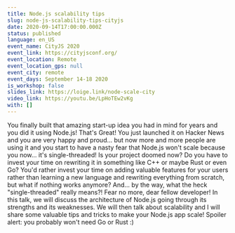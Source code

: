 ```yaml
---
title: Node.js scalability tips
slug: node-js-scalability-tips-cityjs
date: 2020-09-14T17:00:00.000Z
status: published
language: en_US
event_name: CityJS 2020
event_link: https://cityjsconf.org/
event_location: Remote
event_location_gps: null
event_city: remote
event_days: September 14-18 2020
is_workshop: false
slides_link: https://loige.link/node-scale-city
video_link: https://youtu.be/LpHoTEw2vKg
with: []
---
```


You finally built that amazing start-up idea you had in mind for years and you did it using Node.js! That's Great! You just launched it on Hacker News and you are very happy and proud... but now more and more people are using it and you start to have a nasty fear that Node.js won't scale because you now... it's single-threaded! Is your project doomed now? Do you have to invest your time on rewriting it in something like C++ or maybe Rust or even Go? You'd rather invest your time on adding valuable features for your users rather than learning a new language and rewriting everything from scratch, but what if nothing works anymore? And... by the way, what the heck "single-threaded" really means?! Fear no more, dear fellow developer! In this talk, we will discuss the architecture of Node.js going through its strengths and its weaknesses. We will then talk about scalability and I will share some valuable tips and tricks to make your Node.js app scale! Spoiler alert: you probably won't need Go or Rust :)